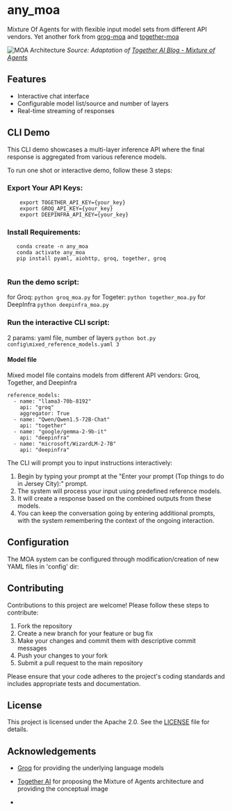 # any_moa
Mixture Of Agents for with flexible input model sets from different API vendors.
Yet another fork from [grog-moa](https://github.com/skapadia3214/groq-moa?tab=readme-ov-file) and [together-moa](https://github.com/togethercomputer/MoA?tab=readme-ov-file#multi-layer-moa-example)

![MOA Architecture](https://github.com/togethercomputer/MoA/blob/main/assets/moa-3layer.png?raw=true)
*Source: Adaptation of [Together AI Blog - Mixture of Agents](https://www.together.ai/blog/together-moa)*


## Features

- Interactive chat interface
- Configurable model list/source and number of layers 
- Real-time streaming of responses



## CLI Demo

This CLI demo showcases a multi-layer inference API where the final response is aggregated from various reference models.

To run one shot or interactive demo, follow these 3 steps:

### Export Your API Keys:
```
    export TOGETHER_API_KEY={your_key}
    export GROQ_API_KEY={your_key}
    export DEEPINFRA_API_KEY={your_key}
```
### Install Requirements:
```
   conda create -n any_moa
   conda activate any_moa
   pip install pyaml, aiohttp, groq, together, groq
   
```
### Run the demo script:
 for Groq:  `python groq_moa.py`
 for Togeter:  `python together_moa.py`
 for DeepInfra `python deepinfra_moa.py`

### Run the interactive CLI script:
2 params: yaml file, number of layers
`python bot.py  config\mixed_reference_models.yaml 3` 


#### Model file
Mixed model file contains models from different API vendors: Groq, Together, and Deepinfra
```
reference_models:
  - name: "llama3-70b-8192"
    api: "groq"
    aggregator: True
  - name: "Qwen/Qwen1.5-72B-Chat"
    api: "together"
  - name: "google/gemma-2-9b-it"
    api: "deepinfra"
  - name: "microsoft/WizardLM-2-7B"
    api: "deepinfra"
```
The CLI will prompt you to input instructions interactively:

1.  Begin by typing your prompt at the "Enter your prompt (Top things to do in Jersey City):" prompt.
2.  The system will process your input using predefined reference models.
3.  It will create a response based on the combined outputs from these models.
4.  You can keep the conversation going by entering additional prompts, with the system remembering the context of the ongoing interaction.

## Configuration

The MOA system can be configured through modification/creation of new YAML files in 'config' dir:

## Contributing

Contributions to this project are welcome! Please follow these steps to contribute:

1. Fork the repository
2. Create a new branch for your feature or bug fix
3. Make your changes and commit them with descriptive commit messages
4. Push your changes to your fork
5. Submit a pull request to the main repository

Please ensure that your code adheres to the project's coding standards and includes appropriate tests and documentation.

## License

This project is licensed under the Apache 2.0. See the [LICENSE](LICENSE) file for details.

## Acknowledgements

- [Groq](https://groq.com/) for providing the underlying language models
- [Together AI](https://www.together.ai/) for proposing the Mixture of Agents architecture and providing the conceptual image

- 
